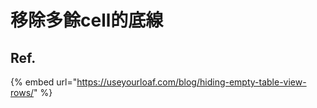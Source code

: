 # 移除多餘cell的底線

## Ref.

{% embed url="https://useyourloaf.com/blog/hiding-empty-table-view-rows/" %}



